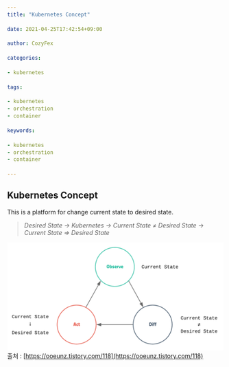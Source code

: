 ```yaml
---
title: "Kubernetes Concept"

date: 2021-04-25T17:42:54+09:00

author: CozyFex

categories:

- kubernetes

tags:

- kubernetes
- orchestration
- container

keywords:

- kubernetes
- orchestration
- container

---
```


## Kubernetes Concept

This is a platform for change current state to desired state.
> *Desired State → Kubernetes → Current State ≠ Desired State → Current State ⇒ Desired State*

![kubernetes-concept.png](kubernetes-concept.png)\
출처 : [https://ooeunz.tistory.com/118](https://ooeunz.tistory.com/118)